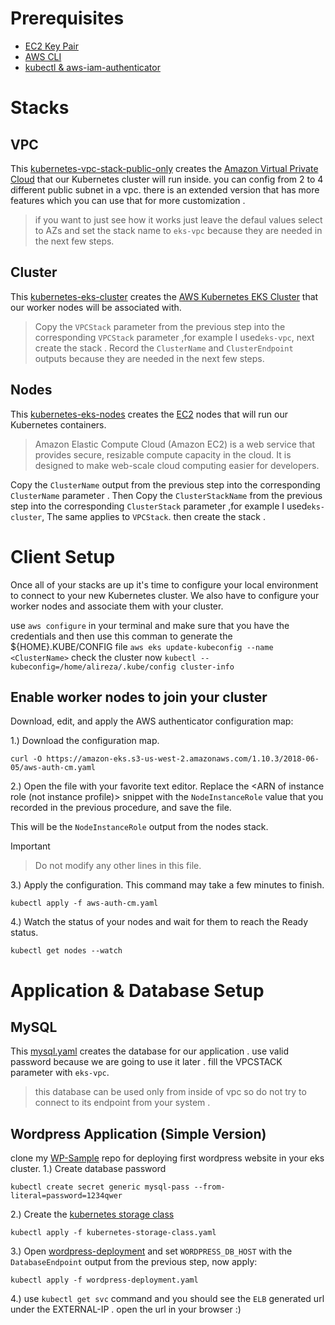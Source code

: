 # Prerequisites
- [EC2 Key Pair](https://console.aws.amazon.com/ec2/v2/home)
- [AWS CLI](https://docs.aws.amazon.com/cli/latest/userguide/installing.html)
- [kubectl & aws-iam-authenticator](https://docs.aws.amazon.com/eks/latest/userguide/install-aws-iam-authenticator.html)


# Stacks

## VPC
This [kubernetes-vpc-stack-public-only](kubernetes-vpc-stack-public-only.yaml) creates the [Amazon Virtual Private Cloud](https://aws.amazon.com/vpc/) that our Kubernetes cluster will run inside. you can config from 2 to 4 different public subnet in a vpc. there is an extended version that has more features which you can use that for more customization .
> if you want to just see how it works just leave the defaul values select to AZs and set the stack name to `eks-vpc` because they are needed in the next few steps.

## Cluster
This [kubernetes-eks-cluster](/kubernetes-eks-cluster.yaml) creates the [AWS Kubernetes EKS Cluster](https://aws.amazon.com/eks/) that our worker nodes will be associated with.
> Copy the `VPCStack` parameter from the previous step into the corresponding `VPCStack` parameter ,for example I used`eks-vpc`, next create the stack .
Record the `ClusterName` and `ClusterEndpoint` outputs because they are needed in the next few steps.

## Nodes
This [kubernetes-eks-nodes](/kubernetes-eks-nodes.yaml) creates the [EC2](https://aws.amazon.com/ec2/) nodes that will run our Kubernetes containers.
>Amazon Elastic Compute Cloud (Amazon EC2) is a web service that provides secure, resizable compute capacity in the cloud. It is designed to make web-scale cloud computing easier for developers.

Copy the `ClusterName` output from the previous step into the corresponding `ClusterName` parameter . Then Copy the `ClusterStackName` from the previous step into the corresponding `ClusterStack` parameter ,for example I used`eks-cluster`, The same applies to `VPCStack`. then create the stack .

# Client Setup
Once all of your stacks are up it's time to configure your local environment to connect to your new Kubernetes cluster.  We also have to configure your worker nodes and associate them with your cluster.

use `aws configure` in your terminal and make sure that you have the credentials and then use this comman to generate the ${HOME}.KUBE/CONFIG file `aws eks update-kubeconfig --name <ClusterName>`
check the cluster now `kubectl --kubeconfig=/home/alireza/.kube/config cluster-info`

## Enable worker nodes to join your cluster
Download, edit, and apply the AWS authenticator configuration map:

1.) Download the configuration map.
```
curl -O https://amazon-eks.s3-us-west-2.amazonaws.com/1.10.3/2018-06-05/aws-auth-cm.yaml
```

2.) Open the file with your favorite text editor. Replace the <ARN of instance role (not instance profile)> snippet with the `NodeInstanceRole` value that you recorded in the previous procedure, and save the file.

This will be the `NodeInstanceRole` output from the nodes stack.

Important
> Do not modify any other lines in this file.

3.) Apply the configuration. This command may take a few minutes to finish.
```
kubectl apply -f aws-auth-cm.yaml
```

4.) Watch the status of your nodes and wait for them to reach the Ready status.
```
kubectl get nodes --watch
```
# Application & Database Setup

## MySQL
This [mysql.yaml](/mysql.yaml) creates the database for our application . use valid password because we are going to use it later . fill the VPCSTACK parameter with `eks-vpc`.
> this database can be used only from inside of vpc so do not try to connect to its endpoint from your system .

## Wordpress Application (Simple Version)
clone my [WP-Sample](https://github.com/alireza-aslani/WP-Sample) repo for deploying first wordpress website in your eks cluster. 
1.) Create database password
```
kubectl create secret generic mysql-pass --from-literal=password=1234qwer
```
2.) Create the [kubernetes storage class](https://github.com/alireza-aslani/WP-Sample/blob/master/kubernetes-storage-class.yaml)
```
kubectl apply -f kubernetes-storage-class.yaml
```
3.) Open [wordpress-deployment](https://github.com/alireza-aslani/WP-Sample/blob/master/wordpress-deployment.yaml) and set `WORDPRESS_DB_HOST` with the `DatabaseEndpoint` output from the previous step, now apply:
```
kubectl apply -f wordpress-deployment.yaml
```
4.) use `kubectl get svc` command and you should see the `ELB` generated url under the EXTERNAL-IP . open the url in your browser :)
